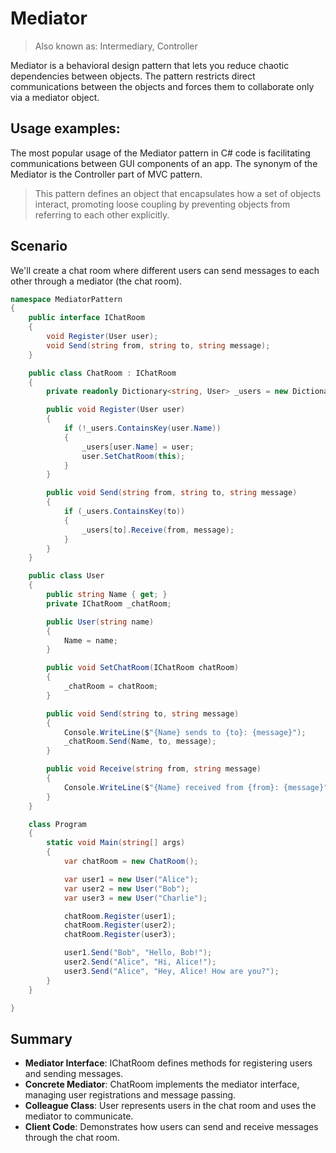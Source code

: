 # **Mediator**
> Also known as: Intermediary, Controller

Mediator is a behavioral design pattern that lets you reduce chaotic dependencies between objects. The pattern restricts direct communications between the objects and forces them to collaborate only via a mediator object.

## Usage examples:
The most popular usage of the Mediator pattern in C# code is facilitating communications between GUI components of an app. The synonym of the Mediator is the Controller part of MVC pattern.

> This pattern defines an object that encapsulates how a set of objects interact, promoting loose coupling by preventing objects from referring to each other explicitly.

## Scenario
We'll create a chat room where different users can send messages to each other through a mediator (the chat room).

```cs
namespace MediatorPattern
{
	public interface IChatRoom
	{
		void Register(User user);
		void Send(string from, string to, string message);
	}

	public class ChatRoom : IChatRoom
	{
		private readonly Dictionary<string, User> _users = new Dictionary<string, User>();

		public void Register(User user)
		{
			if (!_users.ContainsKey(user.Name))
			{
				_users[user.Name] = user;
				user.SetChatRoom(this);
			}
		}

		public void Send(string from, string to, string message)
		{
			if (_users.ContainsKey(to))
			{
				_users[to].Receive(from, message);
			}
		}
	}

	public class User
	{
		public string Name { get; }
		private IChatRoom _chatRoom;

		public User(string name)
		{
			Name = name;
		}

		public void SetChatRoom(IChatRoom chatRoom)
		{
			_chatRoom = chatRoom;
		}

		public void Send(string to, string message)
		{
			Console.WriteLine($"{Name} sends to {to}: {message}");
			_chatRoom.Send(Name, to, message);
		}

		public void Receive(string from, string message)
		{
			Console.WriteLine($"{Name} received from {from}: {message}");
		}
	}

	class Program
	{
		static void Main(string[] args)
		{
			var chatRoom = new ChatRoom();

			var user1 = new User("Alice");
			var user2 = new User("Bob");
			var user3 = new User("Charlie");

			chatRoom.Register(user1);
			chatRoom.Register(user2);
			chatRoom.Register(user3);

			user1.Send("Bob", "Hello, Bob!");
			user2.Send("Alice", "Hi, Alice!");
			user3.Send("Alice", "Hey, Alice! How are you?");
		}
	}

}
```

## Summary
- **Mediator Interface**: IChatRoom defines methods for registering users and sending messages.
- **Concrete Mediator**: ChatRoom implements the mediator interface, managing user registrations and message passing.
- **Colleague Class**: User represents users in the chat room and uses the mediator to communicate.
- **Client Code**: Demonstrates how users can send and receive messages through the chat room.
